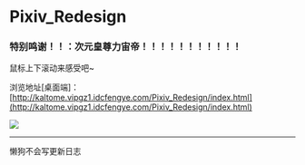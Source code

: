 # Pixiv_Redesign

### 特别鸣谢！！：次元皇尊力宙帝！！！！！！！！！！！

  

鼠标上下滚动来感受吧~

浏览地址[桌面端]：[http://kaltome.vipgz1.idcfengye.com/Pixiv_Redesign/index.html](http://kaltome.vipgz1.idcfengye.com/Pixiv_Redesign/index.html)

![](https://github.com/Kaltome/Pixiv-Redesign/blob/master/Showingtest.jpg)


-------------

懒狗不会写更新日志
